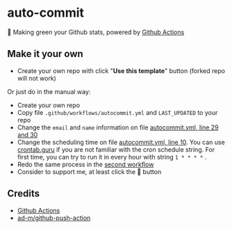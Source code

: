 # auto-commit

🌳 Making green your Github stats, powered by [Github Actions](https://github.com/features/actions)


## Make it your own

- Create your own repo with click "**Use this template**" button (forked repo will not work)

Or just do in the manual way:

- Create your own repo
- Copy file `.github/workflows/autocommit.yml` and `LAST_UPDATED` to your repo
- Change the `email` and `name` information on file [autocommit.yml, line 29 and 30](https://github.com/manho30/all-green-commit/blob/master/.github/workflows/autocommit.yml#L30)
- Change the scheduling time on file [autocommit.yml, line 10](https://github.com/manho30/all-green-commit/blob/master/.github/workflows/autocommit.ymlL10). You can use [crontab.guru](https://crontab.guru/) if you are not familiar with the cron schedule string. For first time, you can try to run it in every hour with string `1 * * * *` .
- Redo the same process in the [second workflow](https://github.com/manho30/all-green-commit/blob/master/.github/workflows/commit.yml)
- Consider to support me, at least click the 🌟 button



## Credits

- [Github Actions](https://github.com/features/actions)
- [ad-m/github-push-action](https://github.com/ad-m/github-push-action)
